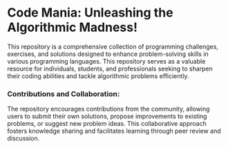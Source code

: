 # Code Mania: Unleashing the Algorithmic Madness!

This repository is a comprehensive collection of programming challenges, exercises, and solutions designed to enhance problem-solving skills in various programming languages. This repository serves as a valuable resource for individuals, students, and professionals seeking to sharpen their coding abilities and tackle algorithmic problems efficiently.

### Contributions and Collaboration: 
The repository encourages contributions from the community, allowing users to submit their own solutions, propose improvements to existing problems, or suggest new problem ideas. This collaborative approach fosters knowledge sharing and facilitates learning through peer review and discussion.
